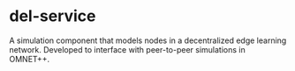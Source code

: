 # del-service
A simulation component that models nodes in a decentralized edge learning network. Developed to interface with peer-to-peer simulations in OMNET++.
